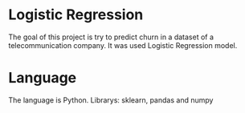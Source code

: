 # Logistic Regression

The goal of this project is try to predict churn in a dataset of a telecommunication company. It was used Logistic Regression model.

# Language

The language is Python. Librarys: sklearn, pandas and numpy
